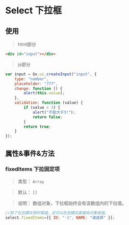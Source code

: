 # Select 下拉框

## 使用
>html部分
```html
<div id="input"></div>
```

>js部分
```js
var input = Gx.ui.createInput("input", {
    type: "number",
    placeholder: "777",
    change: function () {
        alert(this.value);
    },
    validation: function (value) {
        if (value > 3) {
            alert("不能大于3!");
            return false;
        }
        return true;
    }
});
```

## 属性&事件&方法
### fixedItems 下拉固定项
>类型：
`Array`

>默认：
`[]`

>说明：
数组对象，下拉框始终会有该数组内的下拉值。
```js
//除了在创建实例时赋值，还可以在创建后直接给对象赋值。
select.fixedItems=[{ ID: "-1", NAME: "请选择" }];
```
